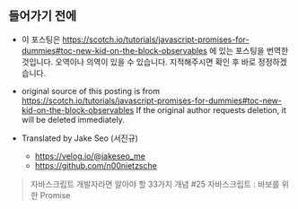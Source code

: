 ## 들어가기 전에

- 이 포스팅은 https://scotch.io/tutorials/javascript-promises-for-dummies#toc-new-kid-on-the-block-observables 에 있는 포스팅을 번역한 것입니다. 오역이나 의역이 있을 수 있습니다. 지적해주시면 확인 후 바로 정정하겠습니다.

- original source of this posting is from https://scotch.io/tutorials/javascript-promises-for-dummies#toc-new-kid-on-the-block-observables If the original author requests deletion, it will be deleted immediately.

- Translated by Jake Seo (서진규)

	- https://velog.io/@jakeseo_me
	- https://github.com/n00nietzsche

> 자바스크립트 개발자라면 알아야 할 33가지 개념 #25 자바스크립트 : 바보를 위한 Promise

